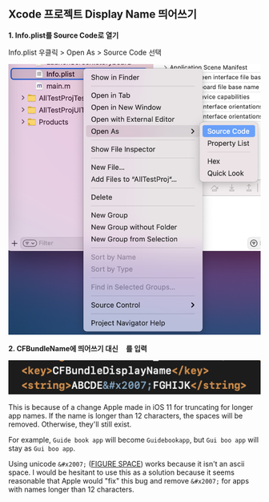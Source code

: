 Xcode 프로젝트 Display Name 띄어쓰기
-

**1. Info.plist를 Source Code로 열기**

Info.plist 우클릭 > Open As > Source Code 선택

![](attachments/Pasted%20image%2020220921155110.png)

**2. CFBundleName에 띄어쓰기 대신 &#x2007; 를 입력**

![](attachments/Pasted%20image%2020220921155142.png)


This is because of a change Apple made in iOS 11 for truncating for longer app names. If the name is longer than 12 characters, the spaces will be removed. Otherwise, they'll still exist.

For example, `Guide book app` will become `Guidebookapp`, but `Gui boo app` will stay as `Gui boo app`.

Using unicode `&#x2007;` ([FIGURE SPACE](http://www.fileformat.info/info/unicode/char/2007/index.htm)) works because it isn't an ascii space. I would be hesitant to use this as a solution because it seems reasonable that Apple would "fix" this bug and remove `&#x2007;` for apps with names longer than 12 characters.